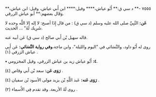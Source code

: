 ٧٥٥٥ -** د سي ق:** أَبُو عياش،**** وقيل:**** ابن أَبي عياش، وقيل: ابن عياش،** وَقَال بعضهم:** أبو عياش الزرقي.

**عَن:** النَّبِيِّ صلى الله عليه وسلم (د سي ق) : من قال إِذَا أصبح: لا إله إلا اللَّه وحده لا شَرِيك لَهُ" ... الحديث.

قاله سهيل بْن أَبي صالح (د سي ق) عَن أبيه عنه.

روى له أَبُو داود، والنَّسَائي في "اليوم والليلة"، وابن ماجة،**وفي رواية النَّسَائي:** عَن أَبِي عياش الزرقي (١) .

**• ٤:** أَبُو عياش زيد بن عياش الزرقي، وقيل المخزومي.

**رَوَى عَن:** سعد بْن أَبي وقاص (٤) .

**رَوَى عَنه:** عَبد اللَّهِ بْن يزيد مولى الأسود بْن سفيان (٤) .

روى لَهُ الأربعة. وقد تقدم فِي الأَسماء (٢) .